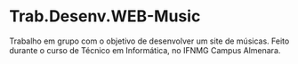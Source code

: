 # Trab.Desenv.WEB-Music
Trabalho em grupo com o objetivo de desenvolver um site de músicas. Feito durante o curso de Técnico em Informática, no IFNMG Campus Almenara.
